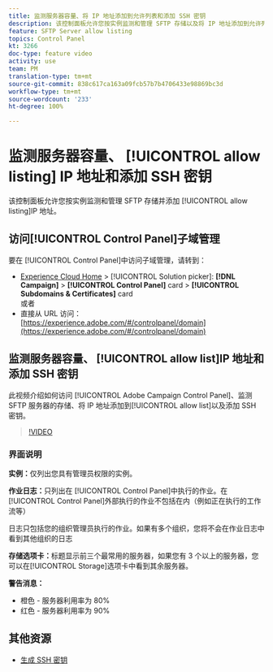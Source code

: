 ```yaml
---
title: 监测服务器容量、将 IP 地址添加到允许列表和添加 SSH 密钥
description: 该控制面板允许您按实例监测和管理 SFTP 存储以及将 IP 地址添加到允许列表。
feature: SFTP Server allow listing
topics: Control Panel
kt: 3266
doc-type: feature video
activity: use
team: PM
translation-type: tm+mt
source-git-commit: 838c617ca163a09fcb57b7b4706433e98869bc3d
workflow-type: tm+mt
source-wordcount: '233'
ht-degree: 100%

---
```



# 监测服务器容量、 [!UICONTROL allow listing] IP 地址和添加 SSH 密钥

该控制面板允许您按实例监测和管理 SFTP 存储并添加 [!UICONTROL allow listing]IP 地址。

## 访问[!UICONTROL Control Panel]子域管理

要在 [!UICONTROL Control Panel]中访问子域管理，请转到：

* [Experience Cloud Home](https://experience.adobe.com/#/home) > [!UICONTROL Solution picker]: **[!DNL Campaign]** > **[!UICONTROL Control Panel]** card > **[!UICONTROL Subdomains & Certificates]** card\
   或者
* 直接从 URL 访问：[https://experience.adobe.com/#/controlpanel/domain](https://experience.adobe.com/#/controlpanel/domain)

## 监测服务器容量、 [!UICONTROL allow list]IP 地址和添加 SSH 密钥

此视频介绍如何访问 [!UICONTROL Adobe Campaign Control Panel]、监测 SFTP 服务器的存储、将 IP 地址添加到[!UICONTROL allow list]以及添加 SSH 密钥。

>[!VIDEO](https://video.tv.adobe.com/v/27270?quality=12)

### 界面说明

**实例：**&#x200B;仅列出您具有管理员权限的实例。

**作业日志：**&#x200B;只列出在 [!UICONTROL Control Panel]中执行的作业。在 [!UICONTROL Control Panel]外部执行的作业不包括在内（例如正在执行的工作流等）

日志只包括您的组织管理员执行的作业。如果有多个组织，您将不会在作业日志中看到其他组织的日志

**存储选项卡：**&#x200B;标题显示前三个最常用的服务器，如果您有 3 个以上的服务器，您可以在[!UICONTROL Storage]选项卡中看到其余服务器。

**警告消息：**

* 橙色 - 服务器利用率为 80%
* 红色 - 服务器利用率为 90%

## 其他资源

* [生成 SSH 密钥](/help/monitoring-campaign-classic/control-panel/generate-ssh-key.md)
